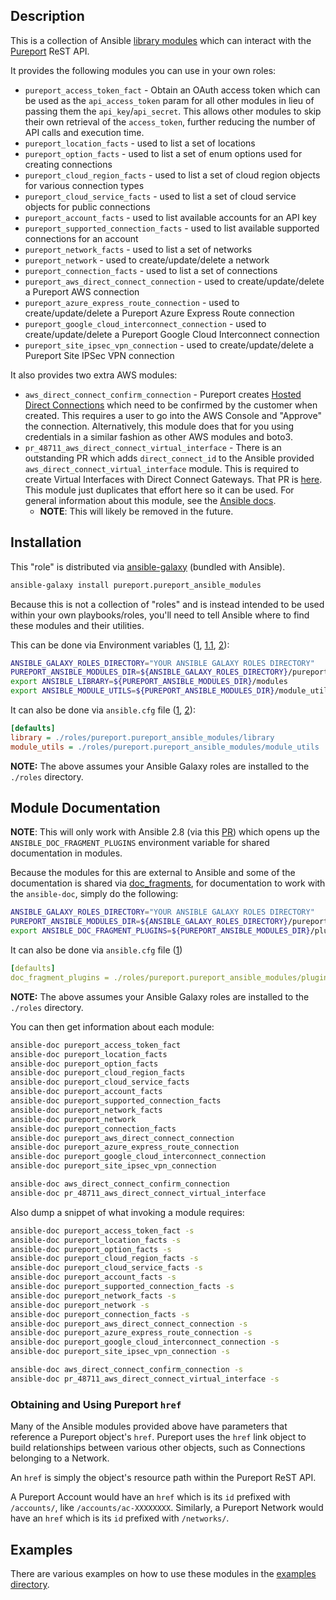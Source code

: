 ## Description
This is a collection of Ansible [library modules](https://docs.ansible.com/ansible/2.8/user_guide/modules_intro.html) which can
interact with the [Pureport](https://www.pureport.com/) ReST API.

It provides the following modules you can use in your own roles:
- `pureport_access_token_fact` - Obtain an OAuth access token which can be used as the `api_access_token` param 
  for all other modules in lieu of passing them the `api_key`/`api_secret`.  This allows other modules to skip their own retrieval 
  of the `access_token`, further reducing the number of API calls and execution time. 
- `pureport_location_facts` - used to list a set of locations
- `pureport_option_facts` - used to list a set of enum options used for creating connections
- `pureport_cloud_region_facts` - used to list a set of cloud region objects for various connection types
- `pureport_cloud_service_facts` - used to list a set of cloud service objects for public connections
- `pureport_account_facts` - used to list available accounts for an API key
- `pureport_supported_connection_facts` - used to list available supported connections for an account
- `pureport_network_facts` - used to list a set of networks
- `pureport_network` - used to create/update/delete a network
- `pureport_connection_facts` - used to list a set of connections
- `pureport_aws_direct_connect_connection` - used to create/update/delete a Pureport AWS connection
- `pureport_azure_express_route_connection` - used to create/update/delete a Pureport Azure Express Route connection
- `pureport_google_cloud_interconnect_connection` - used to create/update/delete a Pureport Google Cloud Interconnect connection
- `pureport_site_ipsec_vpn_connection` - used to create/update/delete a Pureport Site IPSec VPN connection

It also provides two extra AWS modules:
- `aws_direct_connect_confirm_connection` - Pureport creates [Hosted Direct Connections](https://docs.aws.amazon.com/directconnect/latest/UserGuide/accept-hosted-connection.html)
which need to be confirmed by the customer when created.  This requires a user to go into the AWS Console and "Approve" the connection.  Alternatively,
this module does that for you using credentials in a similar fashion as other AWS modules and boto3.
- `pr_48711_aws_direct_connect_virtual_interface` - There is an outstanding PR which adds `direct_connect_id` to the Ansible provided 
`aws_direct_connect_virtual_interface` module.  This is required to create Virtual Interfaces with Direct Connect Gateways. 
That PR is [here](https://github.com/ansible/ansible/pull/48711).  This module just duplicates that effort here so it can be used.
For general information about this module, see the [Ansible docs](https://docs.ansible.com/ansible/2.8/modules/aws_direct_connect_virtual_interface_module.html).
  - **NOTE**: This will likely be removed in the future.

## Installation
This "role" is distributed via [ansible-galaxy](https://galaxy.ansible.com/) (bundled with Ansible).

```bash
ansible-galaxy install pureport.pureport_ansible_modules
```

Because this is not a collection of "roles" and is instead intended to be used within your own playbooks/roles, you'll need to tell
Ansible where to find these modules and their utilities.

This can be done via Environment variables ([1](https://docs.ansible.com/ansible/2.8/dev_guide/developing_locally.html#adding-a-module-locally),
[1.1](https://docs.ansible.com/ansible/2.8/reference_appendices/config.html#envvar-ANSIBLE_LIBRARY),
[2](https://docs.ansible.com/ansible/2.8/reference_appendices/config.html?highlight=module_utils#envvar-ANSIBLE_MODULE_UTILS)):

```bash
ANSIBLE_GALAXY_ROLES_DIRECTORY="YOUR ANSIBLE GALAXY ROLES DIRECTORY"
PUREPORT_ANSIBLE_MODULES_DIR=${ANSIBLE_GALAXY_ROLES_DIRECTORY}/pureport.pureport_ansible_modules
export ANSIBLE_LIBRARY=${PUREPORT_ANSIBLE_MODULES_DIR}/modules
export ANSIBLE_MODULE_UTILS=${PUREPORT_ANSIBLE_MODULES_DIR}/module_utils
```

It can also be done via `ansible.cfg` file ([1](https://docs.ansible.com/ansible/2.8/reference_appendices/config.html#default-module-path),
[2](https://docs.ansible.com/ansible/2.8/reference_appendices/config.html#default-module-utils-path)):
```ini
[defaults]
library = ./roles/pureport.pureport_ansible_modules/library
module_utils = ./roles/pureport.pureport_ansible_modules/module_utils
```

**NOTE:** The above assumes your Ansible Galaxy roles are installed to the `./roles` directory.

## Module Documentation
**NOTE**: This will only work with Ansible 2.8 (via this [PR](https://github.com/ansible/ansible/pull/50172)) which opens up
the `ANSIBLE_DOC_FRAGMENT_PLUGINS` environment variable for shared documentation in modules.

Because the modules for this are external to Ansible and some of the documentation is shared via 
[doc_fragments](https://docs.ansible.com/ansible/2.8/dev_guide/developing_modules_documenting.html#documentation-fragments), for 
documentation to work with the `ansible-doc`, simply do the following:
```bash
ANSIBLE_GALAXY_ROLES_DIRECTORY="YOUR ANSIBLE GALAXY ROLES DIRECTORY"
PUREPORT_ANSIBLE_MODULES_DIR=${ANSIBLE_GALAXY_ROLES_DIRECTORY}/pureport.pureport_ansible_modules
export ANSIBLE_DOC_FRAGMENT_PLUGINS=${PUREPORT_ANSIBLE_MODULES_DIR}/plugins/doc_fragments
```

It can also be done via `ansible.cfg` file ([1](https://docs.ansible.com/ansible/2.8/reference_appendices/config.html#doc-fragment-plugin-path))
```yaml
[defaults]
doc_fragment_plugins = ./roles/pureport.pureport_ansible_modules/plugins/doc_fragments
```

**NOTE:** The above assumes your Ansible Galaxy roles are installed to the `./roles` directory.

You can then get information about each module:
```bash
ansible-doc pureport_access_token_fact
ansible-doc pureport_location_facts
ansible-doc pureport_option_facts
ansible-doc pureport_cloud_region_facts
ansible-doc pureport_cloud_service_facts
ansible-doc pureport_account_facts
ansible-doc pureport_supported_connection_facts
ansible-doc pureport_network_facts
ansible-doc pureport_network
ansible-doc pureport_connection_facts
ansible-doc pureport_aws_direct_connect_connection
ansible-doc pureport_azure_express_route_connection
ansible-doc pureport_google_cloud_interconnect_connection
ansible-doc pureport_site_ipsec_vpn_connection

ansible-doc aws_direct_connect_confirm_connection
ansible-doc pr_48711_aws_direct_connect_virtual_interface
```

Also dump a snippet of what invoking a module requires:
```bash
ansible-doc pureport_access_token_fact -s
ansible-doc pureport_location_facts -s
ansible-doc pureport_option_facts -s
ansible-doc pureport_cloud_region_facts -s
ansible-doc pureport_cloud_service_facts -s
ansible-doc pureport_account_facts -s
ansible-doc pureport_supported_connection_facts -s
ansible-doc pureport_network_facts -s
ansible-doc pureport_network -s
ansible-doc pureport_connection_facts -s
ansible-doc pureport_aws_direct_connect_connection -s
ansible-doc pureport_azure_express_route_connection -s
ansible-doc pureport_google_cloud_interconnect_connection -s
ansible-doc pureport_site_ipsec_vpn_connection -s

ansible-doc aws_direct_connect_confirm_connection -s
ansible-doc pr_48711_aws_direct_connect_virtual_interface -s
```

### Obtaining and Using Pureport `href`
Many of the Ansible modules provided above have parameters that reference a Pureport object's `href`.  Pureport uses
the `href` link object to build relationships between various other objects, such as Connections belonging to a Network.

An `href` is simply the object's resource path within the Pureport ReST API.

A Pureport Account would have an `href` which is its `id` prefixed with `/accounts/`, like `/accounts/ac-XXXXXXXX`.
Similarly, a Pureport Network would have an `href` which is its `id` prefixed with `/networks/`.

## Examples
There are various examples on how to use these modules in the [examples directory](examples/README.md).